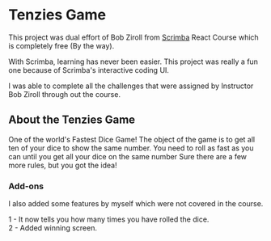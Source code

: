 # Tenzies Game

This project was dual effort of Bob Ziroll from [Scrimba](https://scrimba.com/) React Course which is completely free (By the way).

With Scrimba, learning has never been easier. This project was really a fun one because of Scrimba's interactive coding UI.

I was able to complete all the challenges that were assigned by Instructor Bob Ziroll through out the course.

## About the Tenzies Game

One of the world's Fastest Dice Game! The object of the game is to get all ten of your dice to show the same number. You need to roll as fast as you can until you get all your dice on the same number Sure there are a few more rules, but you got the idea!

### Add-ons

I also added some features by myself which were not covered in the course.

1 - It now tells you how many times you have rolled the dice.
<br>
2 - Added winning screen.
